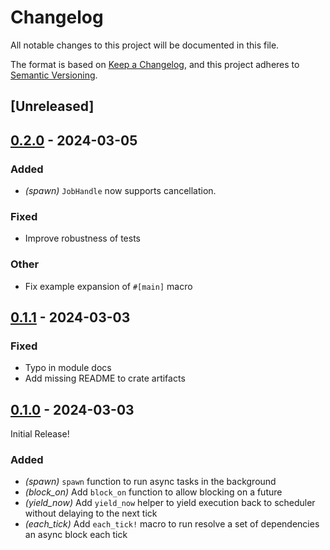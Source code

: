 # Changelog
All notable changes to this project will be documented in this file.

The format is based on [Keep a Changelog](https://keepachangelog.com/en/1.0.0/),
and this project adheres to [Semantic Versioning](https://semver.org/spec/v2.0.0.html).

## [Unreleased]

## [0.2.0](https://github.com/rustyscreeps/screeps-async/compare/screeps-async-v0.1.1...screeps-async-v0.2.0) - 2024-03-05

### Added
- *(spawn)* `JobHandle` now supports cancellation.

### Fixed
- Improve robustness of tests

### Other
- Fix example expansion of `#[main]` macro

## [0.1.1](https://github.com/rustyscreeps/screeps-async/compare/screeps-async-v0.1.0...screeps-async-v0.1.1) - 2024-03-03

### Fixed
- Typo in module docs
- Add missing README to crate artifacts

## [0.1.0](https://github.com/rustyscreeps/screeps-async/releases/tag/screeps-async-v0.1.0) - 2024-03-03

Initial Release!

### Added
- *(spawn)* `spawn` function to run async tasks in the background
- *(block_on)* Add `block_on` function to allow blocking on a future
- *(yield_now)* Add `yield_now` helper to yield execution back to scheduler without delaying to the next tick
- *(each_tick)* Add `each_tick!` macro to run resolve a set of dependencies an async block each tick
